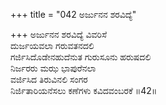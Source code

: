 +++
title = "042 ಅರ್ಜುನನ ಶರವಿದ್ಯೆ"

+++
ಅರ್ಜುನನ ಶರವಿದ್ಯೆ ವಿವರಿಸೆ  
ದುರ್ಜಯವಲಾ ಗರುವತನದಲಿ  
ಗರ್ಜಿಸಿದೊಡೇನಹುದೆನುತ ಗುರುಸೂನು ಹರುಷದಲಿ  
ನಿರ್ಜರರು ಮಝ ಭಾಪುರೆನಲಾ  
ವರ್ಜಿಸಿದ ತಿರುವಿನಲಿ ಸಂಗರ  
ನಿರ್ಜಿತಾರಿಯನೆಸಲು ಕಣೆಗಳು ಕವಿದವಂಬರಕೆ     ॥42॥